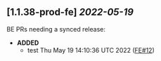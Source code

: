 ## [1.1.38-prod-fe] _2022-05-19_

BE PRs needing a synced release:

- **ADDED**
  - test Thu May 19 14:10:36 UTC 2022 ([FE#12])

[FE#12]: https://github.com/cycloidio/youdeploy-frontend-web/pull/12
